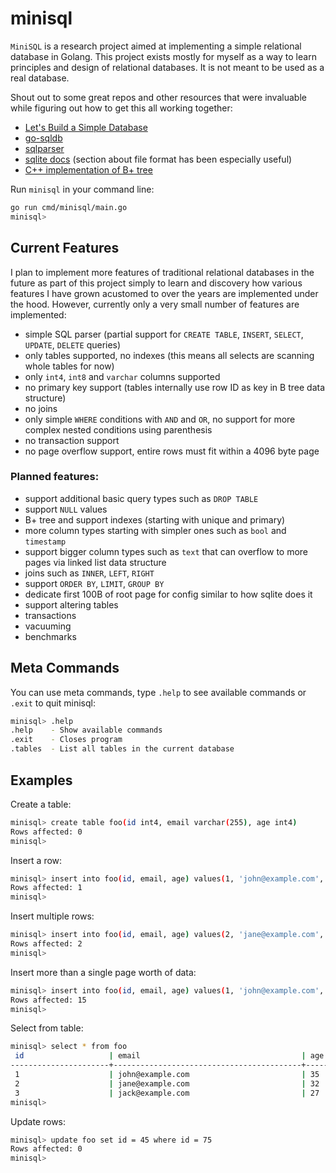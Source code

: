 # minisql

`MiniSQL` is a research project aimed at implementing a simple relational database in Golang. This project exists mostly for myself as a way to learn principles and design of relational databases. It is not meant to be used as a real database.

Shout out to some great repos and other resources that were invaluable while figuring out how to get this all working together:
- [Let's Build a Simple Database](https://cstack.github.io/db_tutorial/parts/part1.html)
- [go-sqldb](https://github.com/auxten/go-sqldb)
- [sqlparser](https://github.com/marianogappa/sqlparser)
- [sqlite docs](https://www.sqlite.org/fileformat2.html) (section about file format has been especially useful)
- [C++ implementation of B+ tree](https://github.com/sayef/bplus-tree)

Run `minisql` in your command line:

```sh
go run cmd/minisql/main.go
minisql>
```

## Current Features

I plan to implement more features of traditional relational databases in the future as part of this project simply to learn and discovery how various features I have grown acustomed to over the years are implemented under the hood. However, currently only a very small number of features are implemented:

- simple SQL parser (partial support for `CREATE TABLE`, `INSERT`, `SELECT`, `UPDATE`, `DELETE` queries)
- only tables supported, no indexes (this means all selects are scanning whole tables for now)
- only `int4`, `int8` and `varchar` columns supported
- no primary key support (tables internally use row ID as key in B tree data structure)
- no joins
- only simple `WHERE` conditions with `AND` and `OR`, no support for more complex nested conditions using parenthesis
- no transaction support
- no page overflow support, entire rows must fit within a 4096 byte page

### Planned features:

- support additional basic query types such as `DROP TABLE`
- support `NULL` values
- B+ tree and support indexes (starting with unique and primary)
- more column types starting with simpler ones such as `bool` and `timestamp`
- support bigger column types such as `text` that can overflow to more pages via linked list data structure
- joins such as `INNER`, `LEFT`, `RIGHT`
- support `ORDER BY`, `LIMIT`, `GROUP BY`
- dedicate first 100B of root page for config similar to how sqlite does it
- support altering tables
- transactions
- vacuuming
- benchmarks

## Meta Commands

You can use meta commands, type `.help` to see available commands or `.exit` to quit minisql:

```sh
minisql> .help
.help    - Show available commands
.exit    - Closes program
.tables  - List all tables in the current database
```

## Examples

Create a table:

```sh
minisql> create table foo(id int4, email varchar(255), age int4)
Rows affected: 0
minisql>
```

Insert a row:

```sh
minisql> insert into foo(id, email, age) values(1, 'john@example.com', 35)
Rows affected: 1
minisql>
```

Insert multiple rows:

```sh
minisql> insert into foo(id, email, age) values(2, 'jane@example.com', 32), (3, 'jack@example.com', 27)
Rows affected: 2
minisql>
```

Insert more than a single page worth of data:

```sh
minisql> insert into foo(id, email, age) values(1, 'john@example.com', 35), (2, 'jane@example.com', 32), (3, 'jack@example.com', 27), (4, 'jane@example.com', 32), (5, 'jack@example.com', 27), (6, 'jane@example.com', 32), (7, 'jack@example.com', 27),  (8, 'jane@example.com', 32), (9, 'jack@example.com', 27),  (10, 'jane@example.com', 32), (11, 'jack@example.com', 27),  (12, 'jane@example.com', 32), (13, 'jack@example.com', 27), (14, 'jack@example.com', 27), (15, 'jack@example.com', 27)
Rows affected: 15
minisql>
```

Select from table:

```sh
minisql> select * from foo
 id                   | email                                    | age
----------------------+------------------------------------------+----------------------
 1                    | john@example.com                         | 35
 2                    | jane@example.com                         | 32
 3                    | jack@example.com                         | 27
minisql>
```

Update rows:

```sh
minisql> update foo set id = 45 where id = 75
Rows affected: 0
minisql>
```


